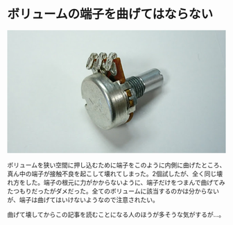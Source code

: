# ボリュームの端子を曲げてはならない

![](./dont-bend-volume-pin.jpg)

ボリュームを狭い空間に押し込むために端子をこのように内側に曲げたところ、真ん中の端子が接触不良を起こして壊れてしまった。2個試したが、全く同じ壊れ方をした。端子の根元に力がかからないように、端子だけをつまんで曲げてみたつもりだったがダメだった。全てのボリュームに該当するのかは分からないが、端子は曲げてはいけないようなので注意されたい。

曲げて壊してからこの記事を読むことになる人のほうが多そうな気がするが…。
